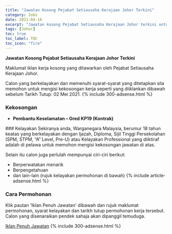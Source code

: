 ```yaml
---
title: "Jawatan Kosong Pejabat Setiausaha Kerajaan Johor Terkini" 
category: Jobs 
date: 2021-04-16 
excerpt: "Jawatan kosong Pejabat Setiausaha Kerajaan Johor terkini untuk kekosongan Pembantu Keselamatan – Gred KP19 (Kontrak)" 
tags: [Johor] 
toc: true 
toc_label: TOC 
toc_icon: "fire" 
--- 
```


**Jawatan Kosong Pejabat Setiausaha Kerajaan Johor Terkini**

Maklumat iklan kerja kosong yang ditawarkan oleh Pejabat Setiausaha Kerajaan Johor. 

Calon yang berkelayakan dan memenuhi syarat-syarat yang ditetapkan sila memohon untuk mengisi kekosongan kerja seperti yang diiklankan dibawah sebelum Tarikh Tutup: 02 Mei 2021. 
{% include 300-adsense.html %} 
### Kekosongan 
<ul>
<li>
<p><b>Pembantu Keselamatan &#8211; Gred KP19 (Kontrak)&#160;</b></p>
</li>
</ul> 
### Kelayakan 
Sekiranya anda, Warganegara Malaysia, berumur 18 tahun keatas yang berkelayakan dengan Ijazah, Diploma, Sijil Tinggi Persekolahan (SPM, STPM, “A” Level, Pre-U) atau Kelayakan Professional yang diiktiraf adalah di pelawa untuk memohon mengisi kekosongan jawatan di atas.

Selain itu calon juga perlulah mempunyai ciri-ciri berikut:
- Berperwatakan menarik
- Berpengetahuan
- dan lain-lain (rujuk kelayakan permohonan di bawah) 
{% include article-adsense.html %} 
### Cara Permohonan 
Klik pautan 'Iklan Penuh Jawatan' dibawah dan rujuk maklumat permohonan, syarat kelayakan dan tarikh tutup permohonan kerja tersebut.
Calon yang disenaraikan pendek sahaja akan dipanggil temuduga.

<a href="https://www.johor.gov.my/archives/7221?fbclid=IwAR0xK4etUFaejvCfkWo8V-ZTkaHtbXw5yf5XLlDpHYNGBqqbjYoGq-R2l58" class="btn btn--info" target="_blank" rel="nofollow noopenner">Iklan Penuh Jawatan</a> 
{% include 300-adsense.html %} 
